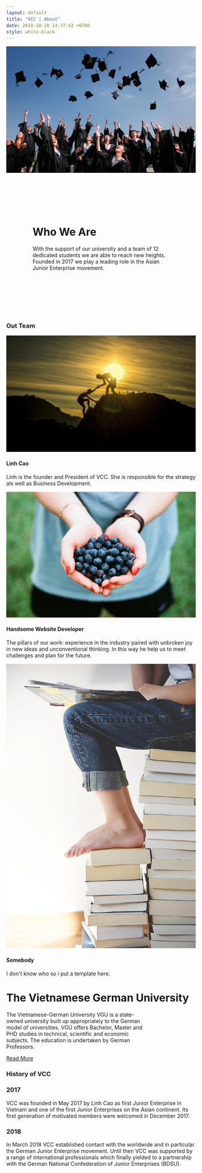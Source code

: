 ```yaml
---
layout: default
title: "VCC | About"
date: 2018-10-20 14:37:43 +0700
style: white-black 
---
```


<!-- Cover -->
<div class="masthead-2 clearfix">
    <div class="container-fluid">
        <div class="row row-eq-height">
            <div class="col">
                <img src="/images/Who We Are.jpg" id="image-cover">
            </div>
            <div class="col bg-grey" style="padding: 7em 5em;">
                <div class="site-heading">
                        <h1 class="display-2">Who We Are</h1>
                        <p class="lead">With the support of our university and a team of 12 dedicated students we are able to reach new heights. Founded in 2017 we play a leading role in the Asian Junior Enterprise movement.</p>
                </div>
            </div>
        </div>
    </div>
</div>

<!-- What we do -->
<div class="container pb-5 spacing">
    <div class="col-lg-8 text-center mx-auto">
        <h3>Out Team</h3>
    </div>
    <div class="row">
        <div class="col-md-4">
            <div class="card md-4">
                <img src="/images/Reliability.jpg" class="card-img-top">
                <div class="card-body text-center">
                    <h4>Linh Cao</h4>
                    <p class="card-text">Linh is the founder and President of VCC. She is responsible for the strategy als well as Business Development.</p>
                </div>
            </div>
        </div>
        <div class="col-md-4">
            <div class="card md-4">
                <img src="/images/Quality.jpg" class="card-img-top">
                <div class="card-body text-center">
                    <h4>Handsome Website Developer</h4>
                    <p class="card-text">The pillars of our work: experience in the industry paired with unbroken joy in new ideas and unconventional thinking. In this way he help us to meet challenges and plan for the future.</p>
                </div>
            </div>
        </div>
        <div class="col-md-4">
            <div class="card md-4">
                <img src="/images/Up-to-date.jpg" class="card-img-top">
                <div class="card-body text-center">
                    <h4>Somebody</h4>
                    <p class="card-text">I don't know who so i put a template here.</p>
                </div>
            </div>
        </div>
    </div>   
</div>

<!-- Our School -->
<div class="container bg-grey spacing">
    <div class="row">
        <div class="col-lg-6">
            <h1 class="display-3">The Vietnamese German University</h1>
        </div>
        <div class="col-lg-6" style="padding-right: 10em;">
            <p class="lead">The Vietnamese-German University VGU is a state-owned university built up appropriately to the German model of universities. VGU offers Bachelor, Master and PHD studies in technical, scientific and economic subjects. The education is undertaken by German Professors.</p>
            <a href="vgu.edu.vn" class="btn btn-black">Read More</a>
        </div>
    </div>   
</div>

<!-- Procedures -->
<div class="container pt-5 spacing">
    <div class="col-lg-8 text-center mx-auto p-3">
        <h3>History of VCC</h3>
    </div>
    <div class="row row-eq-height">
        <div class="col-lg-6">
            <div class="card-lg-6 text-center bg-grey h-100 p-3">
                <div class="card-body">
                    <h3>2017</h3>
                    <p class="lead">VCC was founded in May 2017 by Linh Cao as first Junior Enterprise in Vietnam and one of the first Junior Enterprises on the Asian continent. Its first generation of motivated members were welcomed in December 2017.</p>
                </div>
            </div>  
        </div>
        <div class="col-lg-6">
            <div class="card-lg-6 text-center bg-grey h-100 p-3">
                <div class="card-body ">
                    <h3>2018</h3>
                    <p class="lead" >In March 2018 VCC established contact with the worldwide and in particular the German Junior Enterprise movement. Until then VCC was supported by a range of international professionals which finally yielded to a partnership with the German National Confederation of Junior Enterprises (BDSU).</p>
                </div>
            </div>  
        </div>
    </div>
</div>








